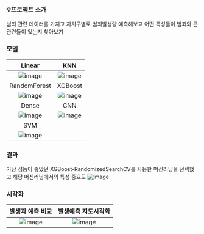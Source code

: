 ### 💡프로젝트 소개
범죄 관련 데이터를 가지고 자치구별로 범죄발생량 예측해보고 어떤 특성들이 범죄와 큰 관련들이 있는지 찾아보기

### 모델
|Linear|KNN|
|:---:|:---:|
![image](https://github.com/alzkdpf999/javaproject/assets/100851583/c9272112-438f-4706-a640-53bbabee13aa) | ![image](https://github.com/alzkdpf999/javaproject/assets/100851583/ebf9e028-223e-4d81-b160-c9cdd80a323c) 
|RandomForest|XGBoost|
![image](https://github.com/alzkdpf999/javaproject/assets/100851583/0ffb6b3b-93f5-4b8f-a904-27101271c1ca) | ![image](https://github.com/alzkdpf999/javaproject/assets/100851583/a3ff7b6f-9425-47c9-822b-861f09c39be4)
|Dense |CNN|
![image](https://github.com/alzkdpf999/javaproject/assets/100851583/c88aa69c-e20d-477c-bb75-2f745bac080a) | ![image](https://github.com/alzkdpf999/javaproject/assets/100851583/93c1112a-de81-437b-8bc6-a333fbafcbb0)
|SVM|
![image](https://github.com/songhunhwa/songhunhwa.github.com/assets/100851583/9e684c91-6f48-4453-8fe6-1cafdfb785af)|
### 결과
가장 성능이 좋았던 XGBoost-RandomizedSearchCV를 사용한 머신러닝을 선택했고 해당 머신러닝에서의 특성 중요도
![image](https://github.com/songhunhwa/songhunhwa.github.com/assets/100851583/9e684c91-6f48-4453-8fe6-1cafdfb785af)

### 시각화
|발생과 예측 비교 |발생예측 지도시각화|
|:---:|:---:|
![image](https://github.com/alzkdpf999/pythonPrj/assets/100851583/74ba7282-76a5-470c-b08c-72ffc67e54a5) | ![image](https://github.com/alzkdpf999/pythonPrj/assets/100851583/8b418a7e-8721-4cf4-b319-d6fccbb33429)
